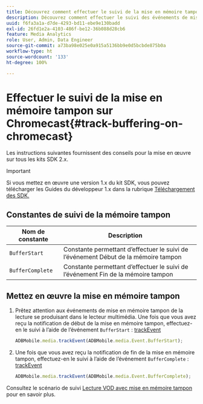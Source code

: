 ```yaml
---
title: Découvrez comment effectuer le suivi de la mise en mémoire tampon sur Chromecast
description: Découvrez comment effectuer le suivi des événements de mise en mémoire tampon sur Chromecast.
uuid: f6fa3a1a-d7de-4293-bd11-ebe9e130badd
exl-id: 26fd1e2a-4103-486f-be12-36b088d28cb6
feature: Media Analytics
role: User, Admin, Data Engineer
source-git-commit: a73ba98e025e0a915a5136bb9e0d5bcbde875b0a
workflow-type: ht
source-wordcount: '133'
ht-degree: 100%

---
```


# Effectuer le suivi de la mise en mémoire tampon sur Chromecast{#track-buffering-on-chromecast}

Les instructions suivantes fournissent des conseils pour la mise en œuvre sur tous les kits SDK 2.x.

>[!IMPORTANT]
>
>Si vous mettez en œuvre une version 1.x du kit SDK, vous pouvez télécharger les Guides du développeur 1.x dans la rubrique [Téléchargement des SDK.](/help/getting-started/download-sdks.md)

## Constantes de suivi de la mémoire tampon


| Nom de constante | Description     |
|---|---|
| `BufferStart` | Constante permettant d’effectuer le suivi de l’événement Début de la mémoire tampon |
| `BufferComplete` | Constante permettant d’effectuer le suivi de l’événement Fin de la mémoire tampon |

## Mettez en œuvre la mise en mémoire tampon

1. Prêtez attention aux événements de mise en mémoire tampon de la lecture se produisant dans le lecteur multimédia. Une fois que vous avez reçu la notification de début de la mise en mémoire tampon, effectuez-en le suivi à l’aide de l’événement `BufferStart` : [trackEvent](https://adobe-marketing-cloud.github.io/media-sdks/reference/chromecast/ADBMobile.media.html#.trackEvent)

   ```js
   ADBMobile.media.trackEvent(ADBMobile.media.Event.BufferStart);
   ```

1. Une fois que vous avez reçu la notification de fin de la mise en mémoire tampon, effectuez-en le suivi à l’aide de l’événement `BufferComplete` : [trackEvent](https://adobe-marketing-cloud.github.io/media-sdks/reference/chromecast/ADBMobile.media.html#.trackEvent)

   ```js
   ADBMobile.media.trackEvent(ADBMobile.media.Event.BufferComplete);
   ```

Consultez le scénario de suivi [Lecture VOD avec mise en mémoire tampon](/help/use-cases/tracking-scenarios/vod-buffering.md) pour en savoir plus.
